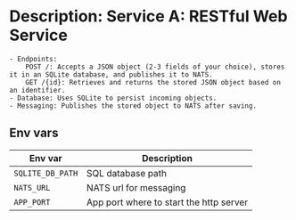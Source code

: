# Description: **Service A: RESTful Web Service**

    - Endpoints:
        POST /: Accepts a JSON object (2-3 fields of your choice), stores it in an SQLite database, and publishes it to NATS.
        GET /{id}: Retrieves and returns the stored JSON object based on an identifier.
    - Database: Uses SQLite to persist incoming objects.
    - Messaging: Publishes the stored object to NATS after saving.

## Env vars
Env var | Description
-------- | -------- 
`SQLITE_DB_PATH`   | SQL database path    
`NATS_URL`   | NATS url for messaging   
`APP_PORT`   | App port where to start the http server   
